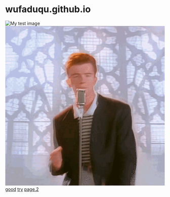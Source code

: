 <!DOCTYPE html>
# wufaduqu.github.io
<html>
  <head>
    <meta charset="utf-8"/>
  </head>
  <body>
    <img src="https://media.tenor.com/Dsjbb2BCBGYAAAAC/distraction-dance-henry-stickmin.gif" alt="My test image">
    <img src="rickroll-roll.gif" alt="rickroll">
    <a href="https://youtu.be/dQw4w9WgXcQ">good</a>
    <a href="https://youtu.be/CLUPkcLQm64">try</a>
    <a href="123.html">page.2</a>
  </body>
</html>
